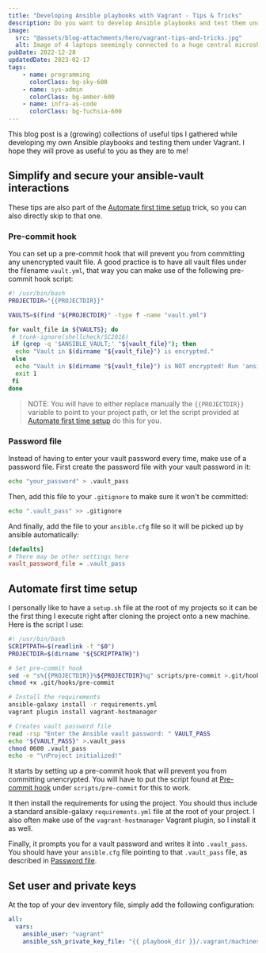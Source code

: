 ```yaml
---
title: "Developing Ansible playbooks with Vagrant - Tips & Tricks"
description: Do you want to develop Ansible playbooks and test them under Vagrant? Here are some random tips&tricks
image:
  src: "@assets/blog-attachments/hero/vagrant-tips-and-tricks.jpg"
  alt: Image of 4 laptops seemingly connected to a huge central microship.
pubDate: 2022-12-28
updatedDate: 2023-02-17
tags:
    - name: programming
      colorClass: bg-sky-600
    - name: sys-admin
      colorClass: bg-amber-600
    - name: infra-as-code
      colorClass: bg-fuchsia-600
---
```


This blog post is a (growing) collections of useful tips I gathered while developing my own Ansible playbooks and testing them under Vagrant. I hope they will prove as useful to you as they are to me!

## Simplify and secure your ansible-vault interactions

These tips are also part of the [Automate first time setup](#automate-first-time-setup) trick, so you can also directly skip to that one.

### Pre-commit hook

You can set up a pre-commit hook that will prevent you from committing any unencrypted vault file. A good practice is to have all vault files under the filename `vault.yml`, that way you can make use of the following pre-commit hook script:

```bash
#! /usr/bin/bash
PROJECTDIR="{{PROJECTDIR}}"

VAULTS=$(find "${PROJECTDIR}" -type f -name "vault.yml")

for vault_file in ${VAULTS}; do
 # trunk-ignore(shellcheck/SC2016)
 if (grep -q '$ANSIBLE_VAULT;' "${vault_file}"); then
  echo "Vault in $(dirname "${vault_file}") is encrypted."
 else
  echo "Vault in $(dirname "${vault_file}") is NOT encrypted! Run 'ansible-vault encrypt ${vault_file}' and try again."
  exit 1
 fi
done
```

> NOTE: You will have to either replace manually the `{{PROJECTDIR}}` variable to point to your project path, or let the script provided at [Automate first time setup](#automate-first-time-setup) do this for you.

### Password file

Instead of having to enter your vault password every time, make use of a password file. First create the password file with your vault password in it:

```bash
echo "your_password" > .vault_pass
```

Then, add this file to your `.gitignore` to make sure it won't be committed:

```bash
echo ".vault_pass" >> .gitignore
```

And finally, add the file to your `ansible.cfg` file so it will be picked up by ansible automatically:

```ini
[defaults]
# There may be other settings here
vault_password_file = .vault_pass
```

## Automate first time setup

I personally like to have a `setup.sh` file at the root of my projects so it can be the first thing I execute right after cloning the project onto a new machine. Here is the script I use:

```bash
#! /usr/bin/bash
SCRIPTPATH=$(readlink -f "$0")
PROJECTDIR=$(dirname "${SCRIPTPATH}")

# Set pre-commit hook
sed -e "s%{{PROJECTDIR}}%${PROJECTDIR}%g" scripts/pre-commit >.git/hooks/pre-commit
chmod +x .git/hooks/pre-commit

# Install the requirements
ansible-galaxy install -r requirements.yml
vagrant plugin install vagrant-hostmanager

# Creates vault password file
read -rsp "Enter the Ansible vault password: " VAULT_PASS
echo "${VAULT_PASS}" >.vault_pass
chmod 0600 .vault_pass
echo -e "\nProject initialized!"
```

It starts by setting up a pre-commit hook that will prevent you from committing unencrypted. You will have to put the script found at [Pre-commit hook](#pre-commit-hook) under `scripts/pre-commit` for this to work.

It then install the requirements for using the project. You should thus include a standard ansible-galaxy `requirements.yml` file at the root of your project. I also often make use of the `vagrant-hostmanager` Vagrant plugin, so I install it as well.

Finally, it prompts you for a vault password and writes it into `.vault_pass`. You should have your `ansible.cfg` file pointing to that `.vault_pass` file, as described in [Password file](#password-file).

## Set user and private keys

At the top of your dev inventory file, simply add the following configuration:

```yaml
all:
  vars:
    ansible_user: "vagrant"
    ansible_ssh_private_key_file: "{{ playbook_dir }}/.vagrant/machines/{{ inventory_hostname }}/virtualbox/private_key"
```
